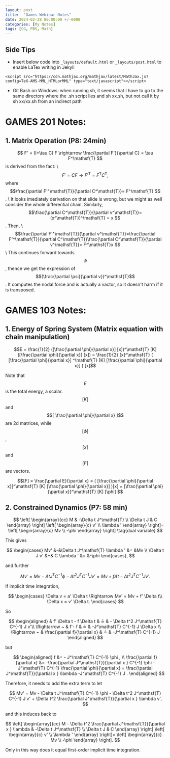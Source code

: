 ```yaml
---
layout: post
title:  "Games Webinar Notes"
date: 2024-02-28 00:00:00 +/-0000
categories: [My Notes]
tags: [CG, PBS, Math]
---
```


## Side Tips
- Insert below code into <code class="language-plaintext highlighter-rouge">_layouts/default.html</code> or <code class="language-plaintext highlighter-rouge">_layouts/post.html</code> to enable LaTex writing in Jekyll
```
<script src="https://cdn.mathjax.org/mathjax/latest/MathJax.js?config=TeX-AMS-MML_HTMLorMML" type="text/javascript"></script> 
```
- Git Bash on Windows: when running sh, it seems that I have to go to the same directory where the .sh script lies and sh xx.sh, but not call it by sh xx/xx.sh from an indirect path

# GAMES 201 Notes:

## 1. Matrix Operation (P8: 24min)

$$ F' = (I+\tau C) F \rightarrow \frac{\partial F'}{\partial C} = \tau F^\mathsf{T} $$ is derived from the fact: \\
$$ F' = CF \rightarrow F'^\mathsf{T} = F^\mathsf{T} C^\mathsf{T} ,$$
where $$\frac{\partial F'^\mathsf{T}}{\partial C^\mathsf{T}}= F^\mathsf{T} $$. \\
It looks imediately derivation on that slide is wrong, but we might as well consider the whole differential chain. 
Similarly, $$\frac{\partial C^\mathsf{T}}{\partial v^\mathsf{T}}= (x^\mathsf{T})^\mathsf{T} = x $$. Then, \\
$$\frac{\partial F'^\mathsf{T}}{\partial v^\mathsf{T}}=\frac{\partial F'^\mathsf{T}}{\partial C^\mathsf{T}}\frac{\partial C^\mathsf{T}}{\partial v^\mathsf{T}}= F^\mathsf{T}x $$ \\
This continues forward towards $$\psi$$, thence we get the expression of $$(\frac{\partial \psi}{\partial v})^\mathsf{T}$$. It computes the nodal force and is actually a vactor, so it doesn't harm if it is transposed. 


# GAMES 103 Notes:

## 1. Energy of Spring System (Matrix equation with chain manipulation)

$$E = \frac{1}{2} ([\frac{\partial \phi}{\partial x}] [x])^\mathsf{T} [K] ([\frac{\partial \phi}{\partial x}] [x]) = \frac{1}{2} [x]^\mathsf{T} ( [\frac{\partial \phi}{\partial x}] ^\mathsf{T} [K] [\frac{\partial \phi}{\partial x}] ) [x]$$

Note that $$E$$ is the total energy, a scalar. $$[K]$$ and $$[ \frac{\partial \phi}{\partial x} ]$$ are 2d matrices, while $$[\phi]$$, $$[x]$$ and $$[F]$$ are vectors.

$$[F] = \frac{\partial E}{\partial x} = ( [\frac{\partial \phi}{\partial x}]^\mathsf{T} [K] [\frac{\partial \phi}{\partial x}] )[x] = [\frac{\partial \phi}{\partial x}]^\mathsf{T} [K] [\phi] $$

## 2. Constrained Dynamics (P7: 58 min)

$$ 
\left[
\begin{array}{cc}
M & -\Delta t J^\mathsf{T}  \\
\Delta t J & C 
\end{array}
\right] 
\left[
\begin{array}{c}
v' \\
\lambda '
\end{array}
\right]=
\left[
\begin{array}{c}
Mv \\
-\phi 
\end{array}
\right]
\tag{dual variable}
$$

This gives 

$$
\begin{cases} 
		Mv' &-&\Delta t J^\mathsf{T} \lambda ' &= &Mv \\ 
		\Delta t J v' &+& C \lambda ' &= &-\phi
\end{cases},
$$

and further

$$
Mv' = Mv - \Delta t J^\mathsf{T} C^{-1} \phi - \Delta t^2 J^\mathsf{T} C^{-1} J v' = Mv + f \Delta t  - \Delta t^2 J^\mathsf{T} C^{-1} J v'.
$$ 

If implicit time integration,

$$
\begin{cases} 
		\Delta v = a' \Delta t \Rightarrow  Mv' = Mv + f' \Delta t\\ 
		\Delta x = v' \Delta t.
\end{cases}
$$

So

$$
\begin{aligned}
 & f' \Delta t - f \Delta t & ≟ & - \Delta t^2 J^\mathsf{T} C^{-1} J v'\\
 \Rightarrow ~ & f'- f & ≟ & -J^\mathsf{T} C^{-1} J \Delta x \\
 \Rightarrow ~ & \frac{\partial f}{\partial x} & ≟ & -J^\mathsf{T} C^{-1} J
\end{aligned}
$$

but

$$
\begin{aligned}
f &= - J^\mathsf{T} C^{-1}  \phi , \\
\frac{\partial f}{\partial x} &= -\frac{\partial J^\mathsf{T}}{\partial x } C^{-1} \phi -J^\mathsf{T} C^{-1} \frac{\partial \phi}{\partial x} = \frac{\partial J^\mathsf{T}}{\partial x } \lambda -J^\mathsf{T} C^{-1}  J  .
\end{aligned}
$$

Therefore, it needs to add the extra term to let

$$
Mv' = Mv - \Delta t J^\mathsf{T} C^{-1} \phi - \Delta t^2 J^\mathsf{T} C^{-1} J v' + \Delta t^2 \frac{\partial J^\mathsf{T}}{\partial x } \lambda v',
$$

and this induces back to

$$ 
\left[
\begin{array}{cc}
M - \Delta t^2 \frac{\partial J^\mathsf{T}}{\partial x } \lambda & -\Delta t J^\mathsf{T}  \\
\Delta t J & C 
\end{array}
\right] 
\left[
\begin{array}{c}
v' \\
\lambda '
\end{array}
\right]=
\left[
\begin{array}{c}
Mv \\
-\phi 
\end{array}
\right].
$$

Only in this way does it equal first-order implicit time integration.




